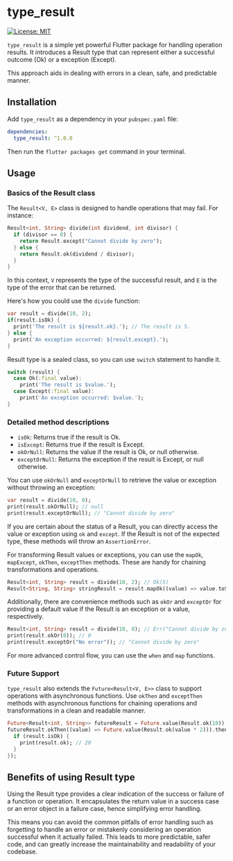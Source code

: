 # type_result

[![License: MIT](https://img.shields.io/badge/License-MIT-yellow.svg)](https://opensource.org/licenses/MIT)

`type_result` is a simple yet powerful Flutter package for handling operation results. It introduces a Result type that can represent either a successful outcome (Ok) or a exception (Except). 

This approach aids in dealing with errors in a clean, safe, and predictable manner.

## Installation

Add `type_result` as a dependency in your `pubspec.yaml` file:

```yaml
dependencies:
  type_result: ^1.0.0
```

Then run the `flutter packages get` command in your terminal.

## Usage

### Basics of the Result class

The `Result<V, E>` class is designed to handle operations that may fail. For instance:

```dart
Result<int, String> divide(int dividend, int divisor) {
  if (divisor == 0) {
    return Result.except("Cannot divide by zero");
  } else {
    return Result.ok(dividend / divisor);
  }
}
```


In this context, `V` represents the type of the successful result, and `E` is the type of the error that can be returned.

Here's how you could use the `divide` function:

```dart
var result = divide(10, 2);
if(result.isOk) {
  print('The result is ${result.ok}.'); // The result is 5.
} else {
  print('An exception occurred: ${result.except}.');
}
```


Result type is a sealed class, so you can use `switch` statement to handle it.

```dart
switch (result) {
  case Ok(:final value):
    print('The result is $value.');
  case Except(:final value):
    print('An exception occurred: $value.');
}
```


### Detailed method descriptions

* `isOk`: Returns true if the result is Ok.
* `isExcept`: Returns true if the result is Except.
* `okOrNull`: Returns the value if the result is Ok, or null otherwise.
* `exceptOrNull`: Returns the exception if the result is Except, or null otherwise.

You can use `okOrNull` and `exceptOrNull` to retrieve the value or exception without throwing an exception:

```dart
var result = divide(10, 0);
print(result.okOrNull); // null
print(result.exceptOrNull); // "Cannot divide by zero"
```

If you are certain about the status of a Result, you can directly access the value or exception using `ok` and `except`. If the Result is not of the expected type, these methods will throw an `AssertionError`.

For transforming Result values or exceptions, you can use the `mapOk`, `mapExcept`, `okThen`, `exceptThen` methods. These are handy for chaining transformations and operations.

```dart
Result<int, String> result = divide(10, 2); // Ok(5)
Result<String, String> stringResult = result.mapOk((value) => value.toString()); // Ok("5")
```

Additionally, there are convenience methods such as `okOr` and `exceptOr` for providing a default value if the Result is an exception or a value, respectively.

```dart
Result<int, String> result = divide(10, 0); // Err("Cannot divide by zero")
print(result.okOr(0)); // 0
print(result.exceptOr("No error")); // "Cannot divide by zero"
```

For more advanced control flow, you can use the `when` and `map` functions.


### Future Support

`type_result` also extends the `Future<Result<V, E>>` class to support operations with asynchronous functions. Use `okThen` and `exceptThen` methods with asynchronous functions for chaining operations and transformations in a clean and readable manner.

```dart
Future<Result<int, String>> futureResult = Future.value(Result.ok(10));
futureResult.okThen((value) => Future.value(Result.ok(value * 2))).then((result) {
  if (result.isOk) {
    print(result.ok); // 20
  }
});
```


## Benefits of using Result type

Using the Result type provides a clear indication of the success or failure of a function or operation. It encapsulates the return value in a success case or an error object in a failure case, hence simplifying error handling. 

This means you can avoid the common pitfalls of error handling such as forgetting to handle an error or mistakenly considering an operation successful when it actually failed. This leads to more predictable, safer code, and can greatly increase the maintainability and readability of your codebase.

